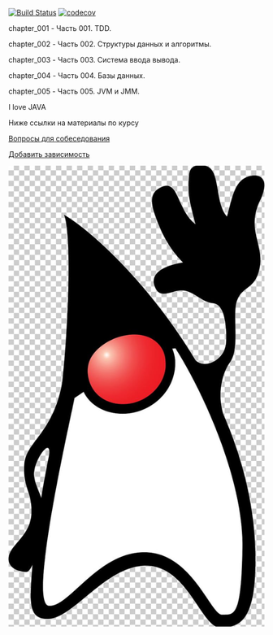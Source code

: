 [![Build Status](https://travis-ci.org/Sekator778/job4j_design.svg?branch=master)](https://travis-ci.org/Sekator778/job4j_design)
[![codecov](https://codecov.io/gh/Sekator778/job4j_design/branch/master/graph/badge.svg)](https://codecov.io/gh/Sekator778/job4j_design)

chapter_001 - Часть 001. TDD.

сhapter_002 - Часть 002. Структуры данных и алгоритмы.

chapter_003 - Часть 003. Система ввода вывода.

chapter_004 - Часть 004. Базы данных.

chapter_005 - Часть 005. JVM и JMM.


I love JAVA

Ниже ссылки на материалы по курсу

[Вопросы для собеседования](course_materials/ood.md#OOD)

[Добавить зависимость](course_materials/how.md#OM)

![джавик](https://github.com/Sekator778/job4j_design/blob/master/course_materials/java_pic.jpg)
